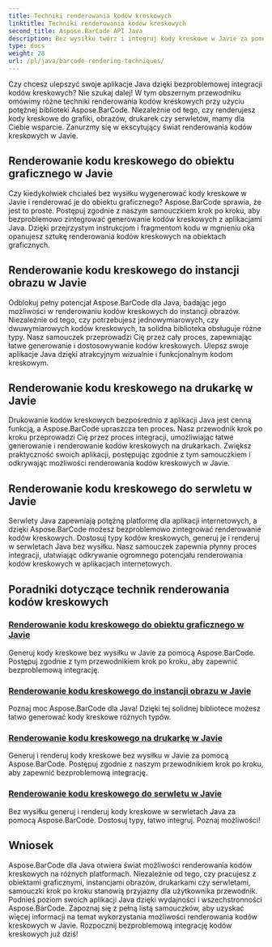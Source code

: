 ```yaml
---
title: Techniki renderowania kodów kreskowych
linktitle: Techniki renderowania kodów kreskowych
second_title: Aspose.BarCode API Java
description: Bez wysiłku twórz i integruj kody kreskowe w Javie za pomocą Aspose.BarCode. Zapoznaj się z samouczkami krok po kroku dotyczącymi renderowania kodów kreskowych na grafikach, obrazach, drukarkach i serwletach.
type: docs
weight: 28
url: /pl/java/barcode-rendering-techniques/
---
```


Czy chcesz ulepszyć swoje aplikacje Java dzięki bezproblemowej integracji kodów kreskowych? Nie szukaj dalej! W tym obszernym przewodniku omówimy różne techniki renderowania kodów kreskowych przy użyciu potężnej biblioteki Aspose.BarCode. Niezależnie od tego, czy renderujesz kody kreskowe do grafiki, obrazów, drukarek czy serwletów, mamy dla Ciebie wsparcie. Zanurzmy się w ekscytujący świat renderowania kodów kreskowych w Javie.

## Renderowanie kodu kreskowego do obiektu graficznego w Javie

Czy kiedykolwiek chciałeś bez wysiłku wygenerować kody kreskowe w Javie i renderować je do obiektu graficznego? Aspose.BarCode sprawia, że jest to proste. Postępuj zgodnie z naszym samouczkiem krok po kroku, aby bezproblemowo zintegrować generowanie kodów kreskowych z aplikacjami Java. Dzięki przejrzystym instrukcjom i fragmentom kodu w mgnieniu oka opanujesz sztukę renderowania kodów kreskowych na obiektach graficznych.

## Renderowanie kodu kreskowego do instancji obrazu w Javie

Odblokuj pełny potencjał Aspose.BarCode dla Java, badając jego możliwości w renderowaniu kodów kreskowych do instancji obrazów. Niezależnie od tego, czy potrzebujesz jednowymiarowych, czy dwuwymiarowych kodów kreskowych, ta solidna biblioteka obsługuje różne typy. Nasz samouczek przeprowadzi Cię przez cały proces, zapewniając łatwe generowanie i dostosowywanie kodów kreskowych. Ulepsz swoje aplikacje Java dzięki atrakcyjnym wizualnie i funkcjonalnym kodom kreskowym.

## Renderowanie kodu kreskowego na drukarkę w Javie

Drukowanie kodów kreskowych bezpośrednio z aplikacji Java jest cenną funkcją, a Aspose.BarCode upraszcza ten proces. Nasz przewodnik krok po kroku przeprowadzi Cię przez proces integracji, umożliwiając łatwe generowanie i renderowanie kodów kreskowych na drukarkach. Zwiększ praktyczność swoich aplikacji, postępując zgodnie z tym samouczkiem i odkrywając możliwości renderowania kodów kreskowych w Javie.

## Renderowanie kodu kreskowego do serwletu w Javie

Serwlety Java zapewniają potężną platformę dla aplikacji internetowych, a dzięki Aspose.BarCode możesz bezproblemowo zintegrować renderowanie kodów kreskowych. Dostosuj typy kodów kreskowych, generuj je i renderuj w serwletach Java bez wysiłku. Nasz samouczek zapewnia płynny proces integracji, ułatwiając odkrywanie ogromnego potencjału renderowania kodów kreskowych w aplikacjach internetowych.

## Poradniki dotyczące technik renderowania kodów kreskowych
### [Renderowanie kodu kreskowego do obiektu graficznego w Javie](./rendering-barcode-graphics-object/)
Generuj kody kreskowe bez wysiłku w Javie za pomocą Aspose.BarCode. Postępuj zgodnie z tym przewodnikiem krok po kroku, aby zapewnić bezproblemową integrację.
### [Renderowanie kodu kreskowego do instancji obrazu w Javie](./rendering-barcode-image-instance/)
Poznaj moc Aspose.BarCode dla Java! Dzięki tej solidnej bibliotece możesz łatwo generować kody kreskowe różnych typów.
### [Renderowanie kodu kreskowego na drukarkę w Javie](./rendering-barcode-printer/)
Generuj i renderuj kody kreskowe bez wysiłku w Javie za pomocą Aspose.BarCode. Postępuj zgodnie z naszym przewodnikiem krok po kroku, aby zapewnić bezproblemową integrację.
### [Renderowanie kodu kreskowego do serwletu w Javie](./rendering-barcode-servlet/)
Bez wysiłku generuj i renderuj kody kreskowe w serwletach Java za pomocą Aspose.BarCode. Dostosuj typy, łatwo integruj. Poznaj możliwości!

## Wniosek
Aspose.BarCode dla Java otwiera świat możliwości renderowania kodów kreskowych na różnych platformach. Niezależnie od tego, czy pracujesz z obiektami graficznymi, instancjami obrazów, drukarkami czy serwletami, samouczki krok po kroku stanowią przyjazny dla użytkownika przewodnik. Podnieś poziom swoich aplikacji Java dzięki wydajności i wszechstronności Aspose.BarCode. Zapoznaj się z pełną listą samouczków, aby uzyskać więcej informacji na temat wykorzystania możliwości renderowania kodów kreskowych w Javie. Rozpocznij bezproblemową integrację kodów kreskowych już dziś!